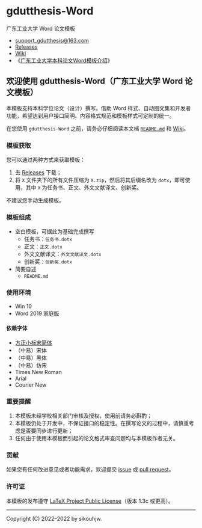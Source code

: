 # gdutthesis-Word
广东工业大学 Word 论文模板

- [support_gdutthesis@163.com](mailto:support_gdutthesis@163.com)
- [Releases](https://github.com/sikouhjw/gdutthesis-Word/releases/latest)
- [Wiki](https://github.com/sikouhjw/gdutthesis-Word/wiki)
- 《[广东工业大学本科论文Word模板介绍](https://www.bilibili.com/video/BV1HY411t7Rj)》

## 欢迎使用 gdutthesis-Word（广东工业大学 Word 论文模板）

本模板支持本科学位论文（设计）撰写。借助 Word 样式、自动图文集和开发者功能，希望达到用户接口简明、内容格式规范和模板样式可定制的统一。

在您使用 `gdutthesis-Word` 之前，请务必仔细阅读本文档 [`README.md`](https://github.com/sikouhjw/gdutthesis-Word/blob/main/README.md) 和 [Wiki](https://github.com/sikouhjw/gdutthesis-Word/wiki)。

### 模板获取

您可以通过两种方式来获取模板：
1. 去 [Releases](https://github.com/sikouhjw/gdutthesis-Word/releases/latest) 下载；
2. 将 `X` 文件夹下的所有文件压缩为 `X.zip`，然后将其后缀名改为 `dotx`，即可使用，其中 `X` 为任务书、正文、外文文献译文、创新奖。

不建议您手动生成模板。

### 模板组成

- 空白模板，可据此为基础完成撰写
  - 任务书：`任务书.dotx`
  - 正文：`正文.dotx`
  - 外文文献译文：`外文文献译文.dotx`
  - 创新奖：`创新奖.dotx`
- 简要自述
  - `README.md`

### 使用环境
- Win 10
- Word 2019 家庭版

#### 依赖字体
- [方正小标宋简体](https://www.foundertype.com/index.php/FontInfo/index/id/164)
- （中易）宋体
- （中易）黑体
- （中易）仿宋
- Times New Roman
- Arial
- Courier New

### 重要提醒

1. 本模板未经学校相关部门审核及授权，使用前请务必斟酌；
1. 本模板仍处于开发中，不保证接口的稳定性。在撰写论文的过程中，请慎重考虑是否要同步进行更新；
1. 任何由于使⽤本模板⽽引起的论⽂格式审查问题均与本模板作者⽆关。

### 贡献

如果您有任何改进意见或者功能需求，欢迎提交 [issue](https://github.com/sikouhjw/gdutthesis-Word/issues) 或 [pull request](https://github.com/sikouhjw/gdutthesis-Word/pulls)。

### 许可证

本模板的发布遵守 [LaTeX Project Public License](http://www.latex-project.org/lppl.txt)（版本 1.3c 或更高）。

-----

Copyright (C) 2022&ndash;2022 by sikouhjw.